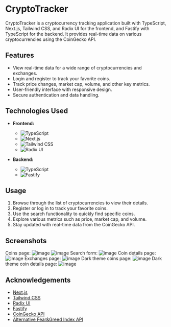 # CryptoTracker

CryptoTracker is a cryptocurrency tracking application built with TypeScript, Next.js, Tailwind CSS, and Radix UI for the frontend, and Fastify with TypeScript for the backend. It provides real-time data on various cryptocurrencies using the CoinGecko API.

## Features

- View real-time data for a wide range of cryptocurrencies and exchanges.
- Login and register to track your favorite coins.
- Track price changes, market cap, volume, and other key metrics.
- User-friendly interface with responsive design.
- Secure authentication and data handling.

## Technologies Used

- **Frontend:**
  - ![TypeScript](https://img.shields.io/badge/-TypeScript-3178C6?style=flat-square&logo=typescript&logoColor=white)
  - ![Next.js](https://img.shields.io/badge/-Next.js-000000?style=flat-square&logo=next.js&logoColor=white)
  - ![Tailwind CSS](https://img.shields.io/badge/-Tailwind_CSS-38B2AC?style=flat-square&logo=tailwind-css&logoColor=white)
  - ![Radix UI](https://img.shields.io/badge/-Radix_UI-596BFB?style=flat-square&logo=radix-ui&logoColor=white)

- **Backend:**
  - ![TypeScript](https://img.shields.io/badge/-TypeScript-3178C6?style=flat-square&logo=typescript&logoColor=white)
  - ![Fastify](https://img.shields.io/badge/-Fastify-000000?style=flat-square&logo=fastify&logoColor=white)


## Usage

1. Browse through the list of cryptocurrencies to view their details.
2. Register or log in to track your favorite coins.
3. Use the search functionality to quickly find specific coins.
4. Explore various metrics such as price, market cap, and volume.
5. Stay updated with real-time data from the CoinGecko API.

## Screenshots
Coins page: 
![image](https://github.com/Baldziutki/CryptoTracker/assets/107717515/2e832c06-6c3c-44df-96a4-1c19967a9570)
![image](https://github.com/Baldziutki/CryptoTracker/assets/107717515/404fda21-c703-46ba-9267-dd551041e163)
Search form:
![image](https://github.com/Baldziutki/CryptoTracker/assets/107717515/0bfca7d3-bc00-45a9-9e5a-c78de1a61254)
Coin details page:
![image](https://github.com/Baldziutki/CryptoTracker/assets/107717515/1189fbd9-8151-4810-8d29-4ed6b840306d)
Exchanges page:
![image](https://github.com/Baldziutki/CryptoTracker/assets/107717515/26cc3186-e0e6-47b9-a4e2-df72377914c0)
Dark theme coins page:
![image](https://github.com/Baldziutki/CryptoTracker/assets/107717515/4063b346-de6a-41bb-a7f7-4a21617d892d)
Dark theme coin details page:
![image](https://github.com/Baldziutki/CryptoTracker/assets/107717515/51abbc47-b8b4-497d-b831-0afb98b59de8)

## Acknowledgements

- [Next.js](https://nextjs.org/)
- [Tailwind CSS](https://tailwindcss.com/)
- [Radix UI](https://radix-ui.com/)
- [Fastify](https://www.fastify.io/)
- [CoinGecko API](https://www.coingecko.com/en/api)
- [Alternative Fear&Greed Index API](https://alternative.me/crypto/fear-and-greed-index/)
